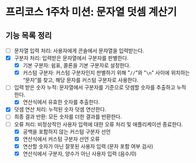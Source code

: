 # 프리코스 1주차 미션: 문자열 덧셈 계산기
## 기능 목록 정리
- [ ]  문자열 입력 처리: 사용자에게 콘솔에서 문자열을 입력받는다.
- [x]  구분자 처리: 입력받은 문자열에서 구분자를 판별한다.
   - [x] 기본 구분자: 쉼표, 콜론을 기본 구분자로 설정한다.
   - [x] 커스텀 구분자: 커스텀 구분자인지 판별하기 위해 "`//`"와 "`\n`" 사이에 위치하는 “문자”를 찾고, 해당 문자를 커스텀 구분자로 사용한다.
- [ ]  입력 받은 숫자 누적: 문자열에서 구분자를 기준으로 덧셈할 숫자를 추출하고 누적한다.
   - [x] 연산식에서 유효한 숫자를 추출한다.
- [x]  덧셈 연산 처리: 누적된 숫자 덧셈 연산한다.
- [ ]  최종 결과 반환: 모든 숫자를 더한 결과를 반환한다.
- [ ]  오류 처리: 비정상적인 사용자 입력에 대한 오류 처리 및 애플리케이션 종료한다.
   - [x]  공백을 포함하지 않는 커스텀 구분자 선언
   - [x]  연산식에서 커스텀 구분자 선언 오류
   - [x]  연산할 숫자가 아닌 잘못된 사용자 입력 (문자 포함 여부 검사)
   - [x]  연산식에서 구분자, 양수가 아닌 사용자 입력 (음수/0)
